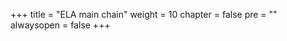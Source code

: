 +++
title = "ELA main chain"
weight = 10
chapter = false
pre = "<i class='fa ela-page'></i>"
alwaysopen = false
+++
